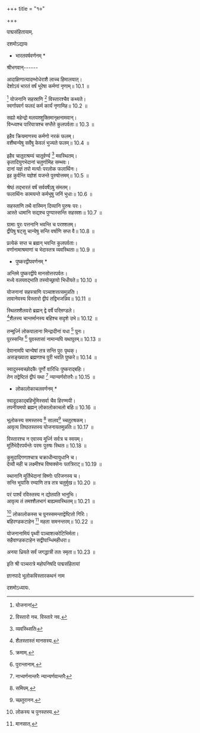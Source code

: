 +++
title = "१०"

+++

पाद्मसंहितायाम्.

दशमोऽद्यायः

* भारतवर्षवर्णनम् *

श्रीभगवान्------

आदाक्षिणात्यादम्भोधेराशै लाच्च हिमालयात्।  
देशोऽयं भारतं वर्षं भूरेषा कर्मणां नृणाम्॥ 10.1 ॥

[^1] योजनानि सहस्राणि [^2] विस्तारश्चैव कथ्यते।  
स्वर्गापवर्ग फलदं कर्म कार्यं नृणामिह॥ 10.2 ॥


[^1]: योजनानां

[^2]: विस्तारो नच. विस्तारे नव.


सह्यो महेन्द्रो मलयश्शुक्तिमानृक्षनामवान्।  
विन्ध्यश्च पारियात्रश्च सप्तैते कुलपर्वताः॥ 10.3 ॥

इहैव क्रियमाणस्य कर्मणो नरकं फलम्।  
वर्शेष्वन्येषु सर्वेषु केवलं भुज्यते फलम्॥ 10.4 ॥

इहैव चातुराश्रम्यं चातुर्वर्ण्य [^3] मवस्थितम्।  
कृतादियुगभेदानां चतुर्णामिह सम्भवः।  
दानां यज्ञं तपो मर्त्याः परलोक फलार्थिनः।  
इह कुर्वन्ति यज्ञेशं यजन्ते पुरुषोत्तमम्॥ 10.5 ॥


[^3]: व्यवस्थ्सितिः


श्रेष्ठं तद्भारतं वर्षं सर्ववर्षेऽषु संमतम्।  
फलार्थिनः कामयन्ते कर्मभूषु जनिं भुधाः॥ 10.6 ॥

सहस्ताणि तथै वास्मिन् दिव्यानि पुरुषः परः।  
आस्ते धामानि सद्यश्च पुण्यास्सन्ति सहस्रशः॥ 10.7 ॥

ग्रामाः पुरः पत्तनानि भवन्ति च परश्शतम्।  
द्वीपेषु षट्सु चान्येषु सन्ति वर्षाणि सप्त वै॥ 10.8 ॥

प्रत्येकं सप्त च ब्रह्मन् भवन्ति कुलपर्वताः।  
वर्णानामाश्रमाणां च भेदास्तत्र व्यवस्थिताः॥ 10.9 ॥

* पुष्करद्वीपवर्णनम् *

अन्तिमे पुष्करद्वीपे मानसोत्तरपर्वतः।  
मध्ये वलयवद्भाति तस्योच्छ्रायो भिधीयते॥ 10.10 ॥

योजनानां सहस्त्राणि पञ्चाशत्तत्समुन्नतिः।  
तावानेवस्य विस्तारो द्वीपं तद्विभजन्निव॥ 10.11 ॥

स्थितश्शैलवरो ब्रह्मन् द्वे वर्षे परिम़ण्डले।  
[^4]शैलस्य चान्तर्मानस्य बहिश्च सदृशे उभे॥ 10.12 ॥


[^4]: शैलस्तास्तं मानसस्य.


तन्मूर्ध्नि लोकपालाना मिन्द्रादीनां यधा [^5] पुनः।  
पुरस्सन्ति [^6] पुवस्तासां नामान्यपि यथापुरम्॥ 10.13 ॥


[^5]: क्रमाम्.

[^6]: पुरान्तानाम्.


देवानामपि चान्येषां तत्र सन्ति पुरः पृथक्।  
असङ्ख्याता ब्रह्मणश्च पुरी भवति पुष्करे॥ 10.14 ॥

स्वादुस्स्वच्छोदकैः पूर्णो वारिधिः पुष्कराद्बहिः।  
तेन तद्वेष्टितं द्वीपं यथा [^7] न्यान्यर्णवोत्तरैः॥ 10.15 ॥


[^7]: नाभ्यर्णनान्तरैः न्यान्यर्णवान्तरैः


* लोकालोकाचलवर्णनम् *

स्वादूदकाद्बहिर्भूमिस्सर्वा चैव हिरण्मयी।  
तपनीयमयो ब्रह्मन् लोकालोकाचलो बहिः॥ 10.16 ॥

भूलोकस्य समस्तस्य [^8] सालव[^9] च्चतुरश्रकम्।  
आवृत्य तिष्ठतस्तस्य योजनायतमुन्नतिः॥ 10.17 ॥


[^8]: समिपम्.

[^9]: च्छतुरानन.


विस्तारश्च न एवास्य मूर्ध्नि सर्वत्र च स्वयम्।  
मूर्तिभेदैरपर्यन्तेः परमः पुरुषः स्थितः॥ 10.18 ॥

कुमुदादिगणाश्चात्र चक्राधीन्यायुधानि च।  
देव्यौ मही च लक्ष्मीश्च विष्वक्सेनः पतत्रिराट्॥ 10.19 ॥

स्थानानि मूर्तिभेदानां विष्णोः परिजनस्य च।  
सन्ति भूयांसि रम्याणि तत्र तत्र चतुर्मुख॥ 10.20 ॥

परं पार्श्वं रविस्तस्य न द्योतवति भानुभिः।  
आवृत्य तं तमश्शैलभागं बाह्यमवस्थितम्॥ 10.21 ॥

[^10] लोकालोकस्स च पुनस्समन्ताद्वेष्टितो गिरिः।  
बहिरण्‍डकटाहेन [^11] महता समनन्तरम्॥ 10.22 ॥


[^10]: लोकस्य च पुनस्तस्य.

[^11]: मानसात्.


योजनानामियं पृथ्वी पञ्चाशत्कोटिभिर्मता।  
सहैवाण्‍डकटाहेन सद्वीपाभ्धिमहीधरा॥

अनया ध्रियते सर्वं जगद्धात्री ततः स्मृता॥ 10.23 ॥

इति श्री पञ्चरात्रे महोपनिषदि पाद्मसंहितायां

ज्ञानपादे भूलोकविस्तारकथनं नाम

दशमोऽध्यायः.
